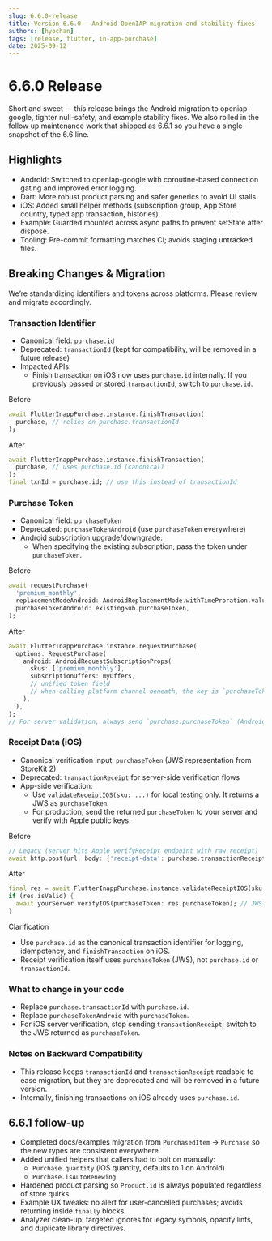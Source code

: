 ```yaml
---
slug: 6.6.0-release
title: Version 6.6.0 — Android OpenIAP migration and stability fixes
authors: [hyochan]
tags: [release, flutter, in-app-purchase]
date: 2025-09-12
---
```


# 6.6.0 Release

Short and sweet — this release brings the Android migration to openiap-google,
tighter null-safety, and example stability fixes. We also rolled in the follow
up maintenance work that shipped as 6.6.1 so you have a single snapshot of the
6.6 line.

## Highlights

- Android: Switched to openiap-google with coroutine-based connection gating and improved error logging.
- Dart: More robust product parsing and safer generics to avoid UI stalls.
- iOS: Added small helper methods (subscription group, App Store country, typed app transaction, histories).
- Example: Guarded mounted across async paths to prevent setState after dispose.
- Tooling: Pre-commit formatting matches CI; avoids staging untracked files.

## Breaking Changes & Migration

We’re standardizing identifiers and tokens across platforms. Please review and migrate accordingly.

### Transaction Identifier

- Canonical field: `purchase.id`
- Deprecated: `transactionId` (kept for compatibility, will be removed in a future release)
- Impacted APIs:
  - Finish transaction on iOS now uses `purchase.id` internally. If you previously passed or stored `transactionId`, switch to `purchase.id`.

Before

```dart
await FlutterInappPurchase.instance.finishTransaction(
  purchase, // relies on purchase.transactionId
);
```

After

```dart
await FlutterInappPurchase.instance.finishTransaction(
  purchase, // uses purchase.id (canonical)
);
final txnId = purchase.id; // use this instead of transactionId
```

### Purchase Token

- Canonical field: `purchaseToken`
- Deprecated: `purchaseTokenAndroid` (use `purchaseToken` everywhere)
- Android subscription upgrade/downgrade:
  - When specifying the existing subscription, pass the token under `purchaseToken`.

Before

```dart
await requestPurchase(
  'premium_monthly',
  replacementModeAndroid: AndroidReplacementMode.withTimeProration.value,
  purchaseTokenAndroid: existingSub.purchaseToken,
);
```

After

```dart
await FlutterInappPurchase.instance.requestPurchase(
  options: RequestPurchase(
    android: AndroidRequestSubscriptionProps(
      skus: ['premium_monthly'],
      subscriptionOffers: myOffers,
      // unified token field
      // when calling platform channel beneath, the key is `purchaseToken`
    ),
  ),
);
// For server validation, always send `purchase.purchaseToken` (Android)
```

### Receipt Data (iOS)

- Canonical verification input: `purchaseToken` (JWS representation from StoreKit 2)
- Deprecated: `transactionReceipt` for server-side verification flows
- App-side verification:
  - Use `validateReceiptIOS(sku: ...)` for local testing only. It returns a JWS as `purchaseToken`.
  - For production, send the returned `purchaseToken` to your server and verify with Apple public keys.

Before

```dart
// Legacy (server hits Apple verifyReceipt endpoint with raw receipt)
await http.post(url, body: {'receipt-data': purchase.transactionReceipt});
```

After

```dart
final res = await FlutterInappPurchase.instance.validateReceiptIOS(sku: productId);
if (res.isValid) {
  await yourServer.verifyIOS(purchaseToken: res.purchaseToken); // JWS
}
```

Clarification

- Use `purchase.id` as the canonical transaction identifier for logging, idempotency, and `finishTransaction` on iOS.
- Receipt verification itself uses `purchaseToken` (JWS), not `purchase.id` or `transactionId`.

### What to change in your code

- Replace `purchase.transactionId` with `purchase.id`.
- Replace `purchaseTokenAndroid` with `purchaseToken`.
- For iOS server verification, stop sending `transactionReceipt`; switch to the JWS returned as `purchaseToken`.

### Notes on Backward Compatibility

- This release keeps `transactionId` and `transactionReceipt` readable to ease migration, but they are deprecated and will be removed in a future version.
- Internally, finishing transactions on iOS already uses `purchase.id`.

## 6.6.1 follow-up

- Completed docs/examples migration from `PurchasedItem` → `Purchase` so the new
  types are consistent everywhere.
- Added unified helpers that callers had to bolt on manually:
  - `Purchase.quantity` (iOS quantity, defaults to 1 on Android)
  - `Purchase.isAutoRenewing`
- Hardened product parsing so `Product.id` is always populated regardless of
  store quirks.
- Example UX tweaks: no alert for user-cancelled purchases; avoids returning
  inside `finally` blocks.
- Analyzer clean-up: targeted ignores for legacy symbols, opacity lints, and
  duplicate library directives.
